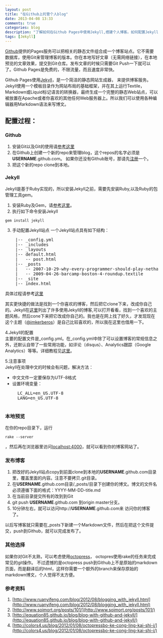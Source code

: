 ```yaml
---
layout: post
title: "在Github上托管个人blog"
date: 2013-04-08 13:33
comments: true
categories: blog
description: "了解如何在Github Pages中使用Jekyll,搭建个人博客。如何配置Jekylly,如何发布博客"
tags: [Jekyll] 
---
```


[Github](http://pages.github.com)提供的Pages服务可以把相关的静态文件组合成一个博客站点。它不需要数据库，使用Git来管理博客的版本。你在本地写好文章（无需网络链接），在本地预览的文章效果，提交到Git仓库。发布文章的时候只需要Git Push一下就可以了。Github Pages是免费的，不限流量，而且速度非常快。

Github Pages使用[Jekyll](http://jekyllrb.com/)，是一个简洁的静态网站生成器， 来提供博客服务。Jekyll使用一个模板目录作为网站布局的基础框架，并在其上运行Textile，Markdown或Liquid标记语言的转换器，最终生成一个完整的静态Web站点，可以被放置在Apache或者你喜欢的其他任何Web服务器上。所以我们可以使用各种编辑器用Markdown语法来写博文。 

## 配置过程： ##

### Github ###

1. 安装Git以及Git的使用请[参考这里](http://rogerdudler.github.io/git-guide/index.zh.html)
2. 在Github上创建一个新的repo来管理blog，这个repos的名字必须是**USERNAME**.github.com。 如果你还没有Github账号，那请先[注册](http://github.com)一个。
3. 把这个新的repo clone到本地。

### Jekyll ###
Jekyll是基于Ruby实现的，所以安装Jekyll之前，需要先安装Ruby,以及Ruby的包管理工具gem。

1. 安装Ruby及Gem，请[参考这里](http://www.ruby-lang.org/zh_cn/downloads/)。
2. 执行如下命令安装Jekyll 
```
gem install jekyll
```
3. 手动配置Jekyll站点
一个Jekyll站点具有如下结构：
<pre>
    |-- _config.yml  
    |-- _includes  
    |-- _layouts  
    |-- default.html  
    |   -- post.html  
    |-- _posts  
    |   -- 2007-10-29-why-every-programmer-should-play-nethack.textile  
    |   -- 2009-04-26-barcamp-boston-4-roundup.textile  
    |-- _site  
    |-- index.html  
</pre>
具体过程请参考[这里](http://www.ruanyifeng.com/blog/2012/08/blogging_with_jekyll.html)

其实更快捷的做法是找到一个你喜欢的博客，然后把它clone下来，改成你自己的。Jekyll在[这里](https://github.com/mojombo/jekyll/wiki/Sites)列出了许多使用Jekyll的博客,可以打开看看，找到一个喜欢的主题风格，然后cone下来把它改成你自己的。我也是在网上找了好久，才发现现在这个主题（[@imkerberos](https://github.com/imkerberos)）是自己比较喜欢的，所以我在这里也借用一下。

4.Jekyll的配置  
主要的配置文件是_config.yml。在_config.yml中除了可以设置博客的常规信息之外，还默认自带了一些常用功能，如评论（disqus）、Analytics跟踪（Google Analytics）等等。详细教程见[这里](http://jekyllbootstrap.com/usage/blog-configuration.html)。


5.注意事项  
Jekyll在处理中文的时候会有问题，解决方法：

- 中文文件一定要保存为UTF-8格式
- 设置环境变量：
    <pre>
    LC_ALL=en_US.UTF-8
    LANG=en_US.UTF-8
    </pre>

### 本地预览 ###

在你的repo目录下，运行
```
rake --server
```
，然后再在浏览器里访问[localhost:4000](http://localhost:4000)，就可以看到你的博客网站了。

### 发布博客 ###
1. 把改好的Jekyll站点copy到前面clone到本地的**USERNAME**.github.com目录里，覆盖里面的内容。注意不要拷贝.git目录。
2. 在**USERNAME**.github.com目录/_posts/目录下创建你的博文。博文的文件名必须遵循下面的格式：YYYY-MM-DD-title.md
3. 在当前目录提交所有的改到到Git
4. git push **USERNAME**.github.com 到origin master分支。
5. 10分钟左右，就可以访问http://**USERNAME**.github.com来
访问你的博客了。

以后写博客就只需要在_posts下新建一个Markdown文件，然后在把这个文件提交，push到Github，就可以完成发布了。

### 其他选择  ###
 
如果你对Git不太熟，可以考虑使用[octopress](http://colors4.us/blog/2012/01/08/octopressbo-ke-cong-ling-kai-shi-i/)， octopres使用rake的任务来完成常见的git操作。 不过遗憾的是octopress push到Github上不是原始的markdown页面，而是翻译后的html，这样你需要一个额外的branch来保存原始的markdown博文，个人觉得不太方便。 

### 参考资料 ###

1. [http://www.ruanyifeng.com/blog/2012/08/blogging_with_jekyll.html](http://www.ruanyifeng.com/blog/2012/08/blogging_with_jekyll.html)
1. [http://www.soimort.org/posts/101/](http://www.soimort.org/posts/101/)
1. [http://equation85.github.io/blog/blog-with-github-and-jekyll/](http://equation85.github.io/blog/blog-with-github-and-jekyll/)
1. [http://colors4.us/blog/2012/01/08/octopressbo-ke-cong-ling-kai-shi-i/](http://colors4.us/blog/2012/01/08/octopressbo-ke-cong-ling-kai-shi-i/)



